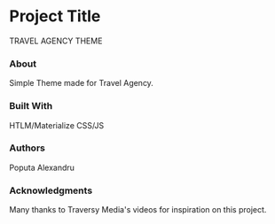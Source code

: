 # Project Title
TRAVEL AGENCY THEME

### About
Simple Theme made for Travel Agency.
### Built With
HTLM/Materialize CSS/JS

### Authors
Poputa Alexandru

### Acknowledgments
Many thanks to Traversy Media's videos for inspiration on this project.
